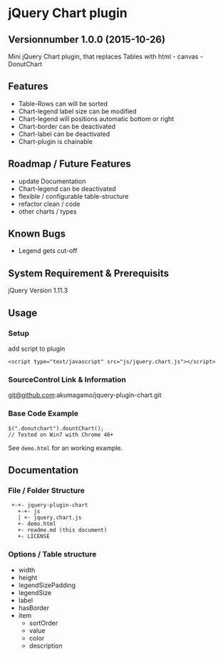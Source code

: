 # jQuery Chart plugin
## Versionnumber 1.0.0 (2015-10-26) 
Mini jQuery Chart plugin, that replaces Tables with html - canvas - DonutChart

## Features
* Table-Rows can will be sorted
* Chart-legend label size can be modified
* Chart-legend will positions automatic bottom or right
* Chart-border can be deactivated
* Chart-label can be deactivated
* Chart-plugin is chainable

## Roadmap / Future Features
* update Documentation
* Chart-legend can be deactivated
* flexible / configurable table-structure
* refactor clean / code
* other charts / types

## Known Bugs
* Legend gets cut-off 

## System Requirement & Prerequisits
jQuery Version 1.11.3

## Usage

### Setup
add script to plugin
    
	<script type="text/javascript" src="js/jquery.chart.js"></script>

### SourceControl Link & Information
git@github.com:akumagamo/jquery-plugin-chart.git

### Base Code Example

	$(".donutchart").dountChart();
	// Tested on Win7 with Chrome 46+

See ```demo.html``` for an working example.

## Documentation

### File / Folder Structure 
     +-+- jquery-plugin-chart
	   +-+- js
	   | +- jquery.chart.js
	   +- demo.html
       +- readme.md (this document)
	   +- LICENSE 
	  
### Options / Table structure
* width
* height
* legendSizePadding
* legendSize
* label
* hasBorder
* item
    * sortOrder
    * value
    * color
    * description



